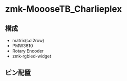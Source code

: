 # zmk-MoooseTB_Charlieplex
## 構成
* matrix(col2row)
* PMW3610
* Rotary Encoder
* zmk-rgbled-widget

## ピン配置



